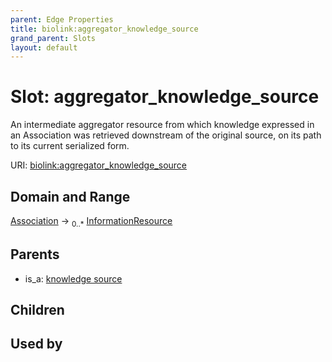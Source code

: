```yaml
---
parent: Edge Properties
title: biolink:aggregator_knowledge_source
grand_parent: Slots
layout: default
---
```


# Slot: aggregator_knowledge_source


An intermediate aggregator resource from which knowledge expressed in an Association was retrieved downstream of the original source, on its path to its current serialized form.

URI: [biolink:aggregator_knowledge_source](https://w3id.org/biolink/vocab/aggregator_knowledge_source)

## Domain and Range

[Association](Association.md) ->  <sub>0..\*</sub> [InformationResource](InformationResource.md)

## Parents

 *  is_a: [knowledge source](knowledge_source.md)

## Children


## Used by

